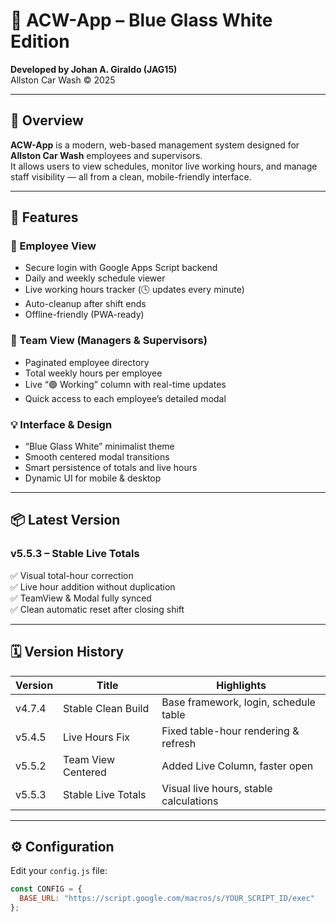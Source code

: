 # 🧠 ACW-App – Blue Glass White Edition  
**Developed by Johan A. Giraldo (JAG15)**  
Allston Car Wash © 2025  

---

## 🚀 Overview
**ACW-App** is a modern, web-based management system designed for **Allston Car Wash** employees and supervisors.  
It allows users to view schedules, monitor live working hours, and manage staff visibility — all from a clean, mobile-friendly interface.

---

## 🧩 Features

### 👤 Employee View
- Secure login with Google Apps Script backend  
- Daily and weekly schedule viewer  
- Live working hours tracker (🕓 updates every minute)  
- Auto-cleanup after shift ends  
- Offline-friendly (PWA-ready)

### 👥 Team View (Managers & Supervisors)
- Paginated employee directory  
- Total weekly hours per employee  
- Live “🟢 Working” column with real-time updates  
- Quick access to each employee’s detailed modal

### 💡 Interface & Design
- “Blue Glass White” minimalist theme  
- Smooth centered modal transitions  
- Smart persistence of totals and live hours  
- Dynamic UI for mobile & desktop  

---

## 📦 Latest Version
### **v5.5.3 – Stable Live Totals**
✅ Visual total-hour correction  
✅ Live hour addition without duplication  
✅ TeamView & Modal fully synced  
✅ Clean automatic reset after closing shift  

---

## 🗓️ Version History
| Version | Title | Highlights |
|----------|--------|-------------|
| v4.7.4 | Stable Clean Build | Base framework, login, schedule table |
| v5.4.5 | Live Hours Fix | Fixed table-hour rendering & refresh |
| v5.5.2 | Team View Centered | Added Live Column, faster open |
| v5.5.3 | Stable Live Totals | Visual live hours, stable calculations |

---

## ⚙️ Configuration
Edit your `config.js` file:
```js
const CONFIG = {
  BASE_URL: "https://script.google.com/macros/s/YOUR_SCRIPT_ID/exec"
};
